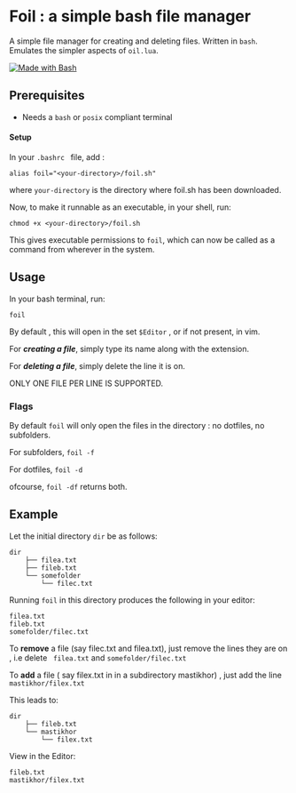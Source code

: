 # Foil : a simple bash file manager

A simple file manager for creating and deleting files.
Written in `bash`. 
Emulates the simpler aspects of `oil.lua`.



[![Made with Bash](https://img.shields.io/badge/Made%20with-Bash-blue.svg)]()
## Prerequisites
- Needs a `bash` or `posix` compliant terminal 

#### Setup
In your `.bashrc ` file, add : 
```
alias foil="<your-directory>/foil.sh"
```
where `your-directory` is the directory where foil.sh has been downloaded.

Now, to make it runnable as an executable, in your shell, run:
```
chmod +x <your-directory>/foil.sh
```
This gives executable permissions to `foil`, which can now be called as a command from wherever in the system.


## Usage 

In your bash terminal, run:
```
foil
```
By default , this will open in the set `$Editor` , or if not present, in vim.

For ***creating a file***, simply type its name along with the extension. 

For ***deleting a file***, simply delete the line it is on. 

ONLY ONE FILE PER LINE IS SUPPORTED. 


### Flags 

By default `foil` will only open the files in the directory : no dotfiles, no subfolders. 

For subfolders, `foil -f`

For dotfiles, `foil -d`

ofcourse, `foil -df` returns both. 

## Example 
Let the initial directory `dir` be as follows: 

```
dir
	├── filea.txt
	├── fileb.txt
	└── somefolder
		└── filec.txt
```

Running `foil` in this directory produces the following in your editor:

```
filea.txt
fileb.txt
somefolder/filec.txt
```

To **remove** a file (say filec.txt and filea.txt), just remove the lines they are on , i.e delete 
` filea.txt` and `somefolder/filec.txt`

To **add** a file ( say filex.txt in in a subdirectory mastikhor) , just add the line `mastikhor/filex.txt`

This leads to:

```
dir 
	├── fileb.txt
	└── mastikhor
		└── filex.txt
```

View in the Editor:

```
fileb.txt
mastikhor/filex.txt
```
